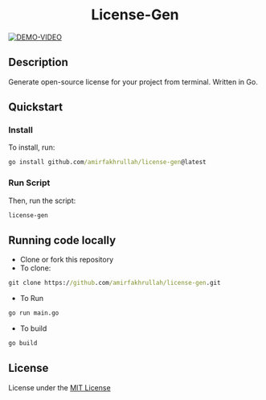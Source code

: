 <h1 align="center">License-Gen</h1>

[![DEMO-VIDEO](https://media.giphy.com/media/ndWwvgncwa33fp6sYc/giphy.gif)](https://www.youtube.com/watch?v=Kua58jNqz0k)

## Description

Generate open-source license for your project from terminal. Written in Go.

## Quickstart

### Install

To install, run:

```cmd
go install github.com/amirfakhrullah/license-gen@latest
```

### Run Script

Then, run the script:

```cmd
license-gen
```

## Running code locally

- Clone or fork this repository
- To clone:

```cmd
git clone https://github.com/amirfakhrullah/license-gen.git
```

- To Run

```cmd
go run main.go
```

- To build

```cmd
go build
```

## License

License under the [MIT License](./LICENSE)
